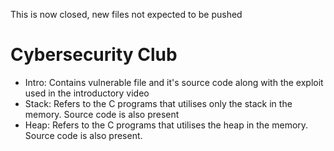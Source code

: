 This is now closed, new files not expected to be pushed

# Cybersecurity Club
* Intro: Contains vulnerable file and it's source code along with the exploit used in the introductory video
* Stack: Refers to the C programs that utilises only the stack in the memory. Source code is also present
* Heap: Refers to the C programs that utilises the heap in the memory. Source code is also present.
